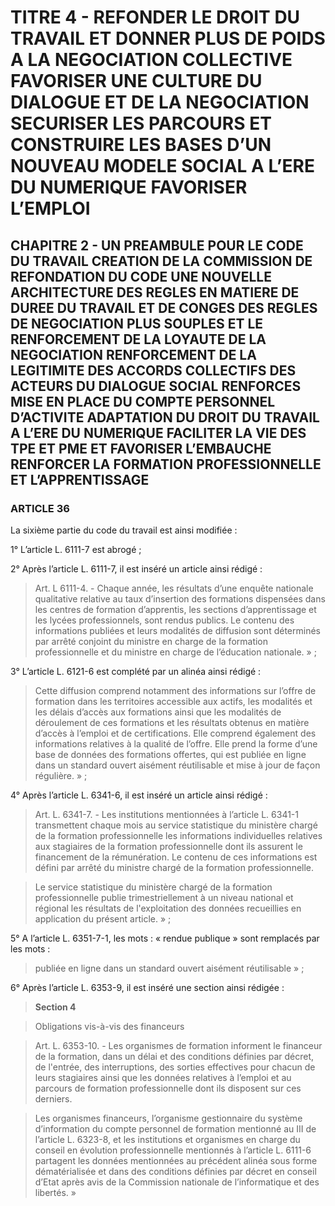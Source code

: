 # TITRE 4 - REFONDER LE DROIT DU TRAVAIL ET DONNER PLUS DE POIDS A LA NEGOCIATION COLLECTIVE FAVORISER UNE CULTURE DU DIALOGUE ET DE LA NEGOCIATION SECURISER LES PARCOURS ET CONSTRUIRE LES BASES D’UN NOUVEAU MODELE SOCIAL A L’ERE DU NUMERIQUE FAVORISER L’EMPLOI 

## CHAPITRE 2 - UN PREAMBULE POUR LE CODE DU TRAVAIL CREATION DE LA COMMISSION DE REFONDATION DU CODE UNE NOUVELLE ARCHITECTURE DES REGLES EN MATIERE DE DUREE DU TRAVAIL ET DE CONGES  DES REGLES DE NEGOCIATION PLUS SOUPLES ET LE RENFORCEMENT DE LA LOYAUTE DE LA NEGOCIATION  RENFORCEMENT DE LA LEGITIMITE DES ACCORDS COLLECTIFS DES ACTEURS DU DIALOGUE SOCIAL RENFORCES MISE EN PLACE DU COMPTE PERSONNEL D’ACTIVITE ADAPTATION DU DROIT DU TRAVAIL A L’ERE DU NUMERIQUE FACILITER LA VIE DES TPE ET PME ET FAVORISER L’EMBAUCHE RENFORCER LA FORMATION PROFESSIONNELLE ET L’APPRENTISSAGE 

### ARTICLE 36

La sixième partie du code du travail est ainsi modifiée :

1° L’article L. 6111-7 est abrogé ;



2° Après l’article L. 6111-7, il est inséré un article ainsi rédigé :

> Art. L 6111-4. - Chaque année, les résultats d’une enquête nationale qualitative relative
au taux d’insertion des formations dispensées dans les centres de formation d’apprentis, les
sections d’apprentissage et les lycées professionnels, sont rendus publics. Le contenu des
informations publiées et leurs modalités de diffusion sont déterminés par arrêté conjoint du
ministre en charge de la formation professionnelle et du ministre en charge de l’éducation
nationale. » ;

3° L’article L. 6121-6 est complété par un alinéa ainsi rédigé :

> Cette diffusion comprend notamment des informations sur l’offre de formation dans les
territoires accessible aux actifs, les modalités et les délais d’accès aux formations ainsi que les
modalités de déroulement de ces formations et les résultats obtenus en matière d’accès à l’emploi
et de certifications. Elle comprend également des informations relatives à la qualité de l’offre.
Elle prend la forme d’une base de données des formations offertes, qui est publiée en ligne dans
un standard ouvert aisément réutilisable et mise à jour de façon régulière. » ;

4° Après l’article L. 6341-6, il est inséré un article ainsi rédigé :

> Art. L. 6341-7. - Les institutions mentionnées à l’article L. 6341-1 transmettent chaque
mois au service statistique du ministère chargé de la formation professionnelle les informations
individuelles relatives aux stagiaires de la formation professionnelle dont ils assurent le
financement de la rémunération. Le contenu de ces informations est défini par arrêté du ministre
chargé de la formation professionnelle.

> Le service statistique du ministère chargé de la formation professionnelle publie
trimestriellement à un niveau national et régional les résultats de l'exploitation des données
recueillies en application du présent article. » ;

5° A l’article L. 6351-7-1, les mots : « rendue publique » sont remplacés par les mots :

> publiée en ligne dans un standard ouvert aisément réutilisable » ;

6° Après l’article L. 6353-9, il est inséré une section ainsi rédigée :

> **Section 4**

> Obligations vis-à-vis des financeurs

> Art. L. 6353-10. - Les organismes de formation informent le financeur de la formation,
dans un délai et des conditions définies par décret, de l'entrée, des interruptions, des sorties
effectives pour chacun de leurs stagiaires ainsi que les données relatives à l’emploi et au
parcours de formation professionnelle dont ils disposent sur ces derniers.

> Les organismes financeurs, l’organisme gestionnaire du système d’information du
compte personnel de formation mentionné au III de l’article L. 6323-8, et les institutions et
organismes en charge du conseil en évolution professionnelle mentionnés à l’article L. 6111-6
partagent les données mentionnées au précédent alinéa sous forme dématérialisée et dans des
conditions définies par décret en conseil d’Etat après avis de la Commission nationale de
l’informatique et des libertés. »


